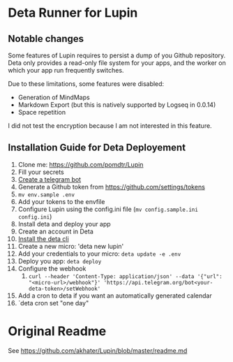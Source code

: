 # Deta Runner for Lupin

## Notable changes

Some features of Lupin requires to persist a dump of you Github repository. Deta only provides a read-only file system for your apps, and the worker on which your app run frequently switches.

Due to these limitations, some features were disabled:

- Generation of MindMaps
- Markdown Export (but this is natively supported by Logseq in 0.0.14)
- Space repetition

I did not test the encryption because I am not interested in this feature.

## Installation Guide for Deta Deployement

1. Clone me: https://github.com/pomdtr/Lupin
1. Fill your secrets
  1. [Create a telegram bot](https://core.telegram.org/bots#creating-a-new-bot)
  1. Generate a Github token from https://github.com/settings/tokens
  1. `mv env.sample .env`
  1. Add your tokens to the envfile
1. Configure Lupin using the config.ini file (`mv config.sample.ini config.ini`)
1. Install deta and deploy your app
  1. Create an account in Deta
  1. [Install the deta cli](https://docs.deta.sh/docs/cli/install)
  1. Create a new micro: 'deta new lupin'
  1. Add your credentials to your micro: `deta update -e .env`
  1. Deploy you app: `deta deploy`
1. Configure the webhook
   1. `curl --header 'Content-Type: application/json' --data '{"url": "<micro-url>/webhook"}' 'https://api.telegram.org/bot<your-deta-token>/setWebhook'`
1. Add a cron to deta if you want an automatically generated calendar
  1. `deta cron set "one day"


# Original Readme

See https://github.com/akhater/Lupin/blob/master/readme.md
